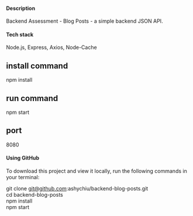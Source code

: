 #### Description

Backend Assessment - Blog Posts - a simple backend JSON API.

#### Tech stack

Node.js, Express, Axios, Node-Cache

## install command

npm install

## run command

npm start

## port

8080

#### Using GitHub

To download this project and view it locally, run the following commands in your terminal:

git clone git@github.com:ashychiu/backend-blog-posts.git  
cd backend-blog-posts  
npm install  
npm start
